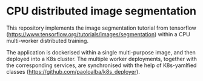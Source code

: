 # CPU distributed image segmentation

This repository implements the image segmentation tutorial from tensorflow (https://www.tensorflow.org/tutorials/images/segmentation) within a CPU multi-worker distributed training.

The application is dockerised within a single multi-purpose image, and then deployed into a K8s cluster.
The multiple worker deployments, together with the corresponding services, are synchronised with the help of K8s-yamlfied classes (https://github.com/paoloalba/k8s_deployer).